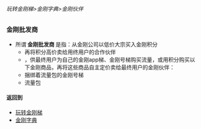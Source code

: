 ###### 玩转金刚梯>金刚字典>金刚伙伴
### 金刚批发商
- 所谓<Strong> 金刚批发商 </Strong>是指：从金刚公司以低价大宗买入金刚积分
  - 再将积分高价卖给用终用户的合作伙伴
  - ，供最终用户为自己的金刚app梯、金刚号梯购买流量，或用积分购买以下金刚商品，再将这些商品自主定价卖给最终用户的金刚伙伴：
  - 捆绑着流量包的金刚号梯
  - 流量包



#### 返回到
- [玩转金刚梯](https://github.com/a2zitpro/web/blob/master/LadderFree/A.md)
- [金刚字典](https://github.com/a2zitpro/web/blob/master/LadderFree/kkDictionary/KKDictionary.md)
